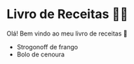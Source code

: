 # Livro de Receitas :man_cook:

Olá! Bem vindo ao meu livro de receitas :wave:

- Strogonoff de frango
- Bolo de cenoura

